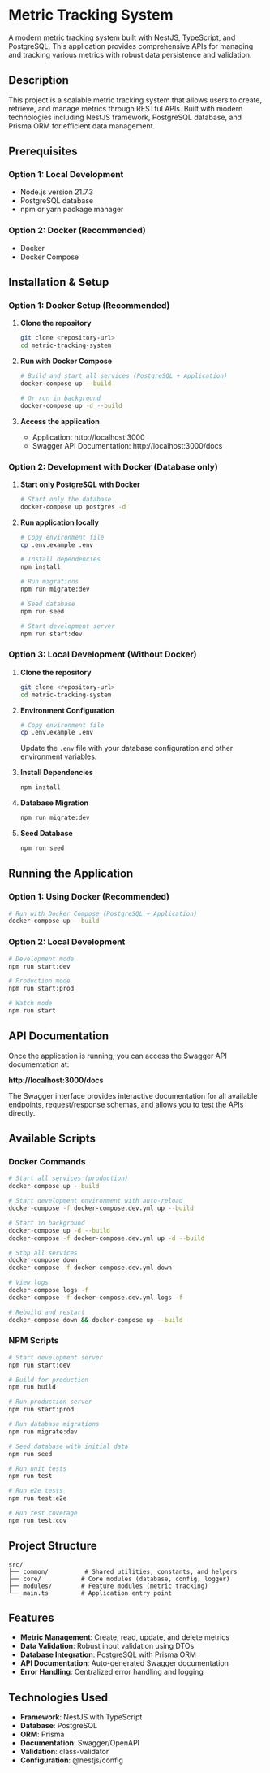 # Metric Tracking System

A modern metric tracking system built with NestJS, TypeScript, and PostgreSQL. This application provides comprehensive APIs for managing and tracking various metrics with robust data persistence and validation.

## Description

This project is a scalable metric tracking system that allows users to create, retrieve, and manage metrics through RESTful APIs. Built with modern technologies including NestJS framework, PostgreSQL database, and Prisma ORM for efficient data management.

## Prerequisites

### Option 1: Local Development
- Node.js version 21.7.3
- PostgreSQL database
- npm or yarn package manager

### Option 2: Docker (Recommended)
- Docker
- Docker Compose

## Installation & Setup

### Option 1: Docker Setup (Recommended)

1. **Clone the repository**
   ```bash
   git clone <repository-url>
   cd metric-tracking-system
   ```

2. **Run with Docker Compose**
   ```bash
   # Build and start all services (PostgreSQL + Application)
   docker-compose up --build
   
   # Or run in background
   docker-compose up -d --build
   ```

3. **Access the application**
   - Application: http://localhost:3000
   - Swagger API Documentation: http://localhost:3000/docs

### Option 2: Development with Docker (Database only)

1. **Start only PostgreSQL with Docker**
   ```bash
   # Start only the database
   docker-compose up postgres -d
   ```

2. **Run application locally**
   ```bash
   # Copy environment file
   cp .env.example .env
   
   # Install dependencies
   npm install
   
   # Run migrations
   npm run migrate:dev
   
   # Seed database
   npm run seed
   
   # Start development server
   npm run start:dev
   ```

### Option 3: Local Development (Without Docker)

1. **Clone the repository**
   ```bash
   git clone <repository-url>
   cd metric-tracking-system
   ```

2. **Environment Configuration**
   ```bash
   # Copy environment file
   cp .env.example .env
   ```
   
   Update the `.env` file with your database configuration and other environment variables.

3. **Install Dependencies**
   ```bash
   npm install
   ```

4. **Database Migration**
   ```bash
   npm run migrate:dev
   ```

5. **Seed Database**
   ```bash
   npm run seed
   ```

## Running the Application

### Option 1: Using Docker (Recommended)
```bash
# Run with Docker Compose (PostgreSQL + Application)
docker-compose up --build
```

### Option 2: Local Development
```bash
# Development mode
npm run start:dev

# Production mode
npm run start:prod

# Watch mode
npm run start
```

## API Documentation

Once the application is running, you can access the Swagger API documentation at:

**http://localhost:3000/docs**

The Swagger interface provides interactive documentation for all available endpoints, request/response schemas, and allows you to test the APIs directly.

## Available Scripts

### Docker Commands
```bash
# Start all services (production)
docker-compose up --build

# Start development environment with auto-reload
docker-compose -f docker-compose.dev.yml up --build

# Start in background
docker-compose up -d --build
docker-compose -f docker-compose.dev.yml up -d --build

# Stop all services
docker-compose down
docker-compose -f docker-compose.dev.yml down

# View logs
docker-compose logs -f
docker-compose -f docker-compose.dev.yml logs -f

# Rebuild and restart
docker-compose down && docker-compose up --build
```

### NPM Scripts
```bash
# Start development server
npm run start:dev

# Build for production
npm run build

# Run production server
npm run start:prod

# Run database migrations
npm run migrate:dev

# Seed database with initial data
npm run seed

# Run unit tests
npm run test

# Run e2e tests
npm run test:e2e

# Run test coverage
npm run test:cov
```

## Project Structure

```
src/
├── common/          # Shared utilities, constants, and helpers
├── core/           # Core modules (database, config, logger)
├── modules/        # Feature modules (metric tracking)
└── main.ts         # Application entry point
```

## Features

- **Metric Management**: Create, read, update, and delete metrics
- **Data Validation**: Robust input validation using DTOs
- **Database Integration**: PostgreSQL with Prisma ORM
- **API Documentation**: Auto-generated Swagger documentation
- **Error Handling**: Centralized error handling and logging

## Technologies Used

- **Framework**: NestJS with TypeScript
- **Database**: PostgreSQL
- **ORM**: Prisma
- **Documentation**: Swagger/OpenAPI
- **Validation**: class-validator
- **Configuration**: @nestjs/config

